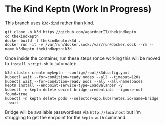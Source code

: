# The Kind Keptn (Work In Progress)

This branch uses `k3d-dind` rather than kind.

```
git clone -b k3d https://github.com/agardnerIT/thekindkeptn
cd thekindkeptn
docker build -t thekindkeptn:k3d .
docker run -it -v /var/run/docker.sock:/var/run/docker.sock --rm --name k3dkeptn thekindkeptn:k3d
```

Once inside the container, run these steps (once working this will be moved to `install_script.sh` to automate):
```
k3d cluster create mykeptn --config=/root/k3dconfig.yaml
kubectl wait --for=condition=ready nodes --all --timeout=120s
kubectl wait --for=condition=ready pods --all --all-namespaces
keptn install --endpoint-service-type=LoadBalancer -y
kubectl -n keptn delete secret bridge-credentials --ignore-not-found=true
kubectl -n keptn delete pods --selector=app.kubernetes.io/name=bridge --wait
```

Bridge will be available passwordless via `http://localhost` but I'm struggling to get the endpoint for the `keptn auth` command.
